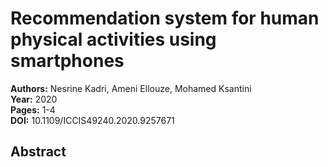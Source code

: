 # Recommendation system for human physical activities using smartphones

**Authors:** Nesrine Kadri, Ameni Ellouze, Mohamed Ksantini  
**Year:** 2020  
**Pages:** 1-4  
**DOI:** 10.1109/ICCIS49240.2020.9257671  

## Abstract


